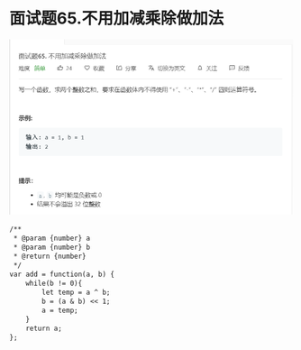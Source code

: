 # 面试题65.不用加减乘除做加法
![](img/面试题65.不用加减乘除做加法.png)  

```
/**
 * @param {number} a
 * @param {number} b
 * @return {number}
 */
var add = function(a, b) {
    while(b != 0){
        let temp = a ^ b;
        b = (a & b) << 1;
        a = temp;
    }
    return a;
};
```